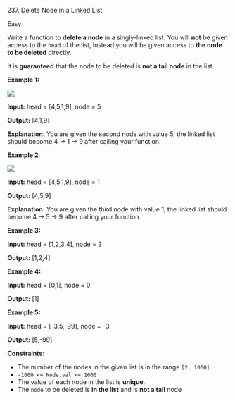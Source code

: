 237\. Delete Node in a Linked List

Easy

Write a function to **delete a node** in a singly-linked list. You will **not** be given access to the `head` of the list, instead you will be given access to **the node to be deleted** directly.

It is **guaranteed** that the node to be deleted is **not a tail node** in the list.

**Example 1:**

![](https://assets.leetcode.com/uploads/2020/09/01/node1.jpg)

**Input:** head = \[4,5,1,9\], node = 5

**Output:** \[4,1,9\]

**Explanation:** You are given the second node with value 5, the linked list should become 4 -> 1 -> 9 after calling your function. 

**Example 2:**

![](https://assets.leetcode.com/uploads/2020/09/01/node2.jpg)

**Input:** head = \[4,5,1,9\], node = 1

**Output:** \[4,5,9\]

**Explanation:** You are given the third node with value 1, the linked list should become 4 -> 5 -> 9 after calling your function. 

**Example 3:**

**Input:** head = \[1,2,3,4\], node = 3

**Output:** \[1,2,4\] 

**Example 4:**

**Input:** head = \[0,1\], node = 0

**Output:** \[1\] 

**Example 5:**

**Input:** head = \[-3,5,-99\], node = -3

**Output:** \[5,-99\] 

**Constraints:**

*   The number of the nodes in the given list is in the range `[2, 1000]`.
*   `-1000 <= Node.val <= 1000`
*   The value of each node in the list is **unique**.
*   The `node` to be deleted is **in the list** and is **not a tail** node